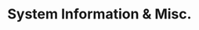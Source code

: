 # System Information & Misc.

<!--
Put system calls such as
uname, getrlimit, setrlimit, sysinfo, times, gettimeofday, clock_gettime,
clock_settime, getrusage, getdents, getdents64, personality, syslog,
arch_prctl, set_tid_address, and getrandom
under this category.
-->
